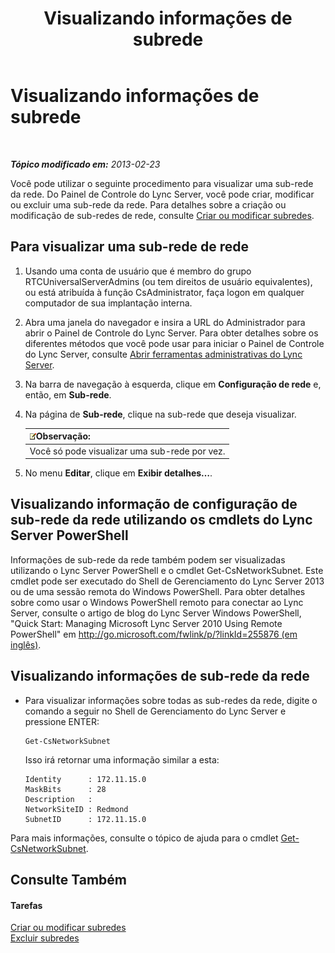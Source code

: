 ﻿---
title: Visualizando informações de subrede
TOCTitle: Visualizando informações de subrede
ms:assetid: 46f165f2-efe3-4cc1-9fee-a78b7f2ed41e
ms:mtpsurl: https://technet.microsoft.com/pt-br/library/JJ688044(v=OCS.15)
ms:contentKeyID: 49886203
ms.date: 05/19/2016
mtps_version: v=OCS.15
ms.translationtype: HT
---

# Visualizando informações de subrede

 

_**Tópico modificado em:** 2013-02-23_

Você pode utilizar o seguinte procedimento para visualizar uma sub-rede da rede. Do Painel de Controle do Lync Server, você pode criar, modificar ou excluir uma sub-rede da rede. Para detalhes sobre a criação ou modificação de sub-redes de rede, consulte [Criar ou modificar subredes](lync-server-2013-create-or-modify-network-subnets.md).

## Para visualizar uma sub-rede de rede

1.  Usando uma conta de usuário que é membro do grupo RTCUniversalServerAdmins (ou tem direitos de usuário equivalentes), ou está atribuída à função CsAdministrator, faça logon em qualquer computador de sua implantação interna.

2.  Abra uma janela do navegador e insira a URL do Administrador para abrir o Painel de Controle do Lync Server. Para obter detalhes sobre os diferentes métodos que você pode usar para iniciar o Painel de Controle do Lync Server, consulte [Abrir ferramentas administrativas do Lync Server](lync-server-2013-open-lync-server-administrative-tools.md).

3.  Na barra de navegação à esquerda, clique em **Configuração de rede** e, então, em **Sub-rede**.

4.  Na página de **Sub-rede**, clique na sub-rede que deseja visualizar.
    
    <table>
    <thead>
    <tr class="header">
    <th><img src="images/Gg425756.note(OCS.15).gif" title="note" alt="note" />Observação:</th>
    </tr>
    </thead>
    <tbody>
    <tr class="odd">
    <td>Você só pode visualizar uma sub-rede por vez.</td>
    </tr>
    </tbody>
    </table>


5.  No menu **Editar**, clique em **Exibir detalhes…**.

## Visualizando informação de configuração de sub-rede da rede utilizando os cmdlets do Lync Server PowerShell

Informações de sub-rede da rede também podem ser visualizadas utilizando o Lync Server PowerShell e o cmdlet Get-CsNetworkSubnet. Este cmdlet pode ser executado do Shell de Gerenciamento do Lync Server 2013 ou de uma sessão remota do Windows PowerShell. Para obter detalhes sobre como usar o Windows PowerShell remoto para conectar ao Lync Server, consulte o artigo de blog do Lync Server Windows PowerShell, "Quick Start: Managing Microsoft Lync Server 2010 Using Remote PowerShell" em [http://go.microsoft.com/fwlink/p/?linkId=255876 (em inglês)](http://go.microsoft.com/fwlink/p/?linkid=255876).

## Visualizando informações de sub-rede da rede

  - Para visualizar informações sobre todas as sub-redes da rede, digite o comando a seguir no Shell de Gerenciamento do Lync Server e pressione ENTER:
    
        Get-CsNetworkSubnet
    
    Isso irá retornar uma informação similar a esta:
    
        Identity      : 172.11.15.0
        MaskBits      : 28
        Description   :
        NetworkSiteID : Redmond
        SubnetID      : 172.11.15.0

Para mais informações, consulte o tópico de ajuda para o cmdlet [Get-CsNetworkSubnet](get-csnetworksubnet.md).

## Consulte Também

#### Tarefas

[Criar ou modificar subredes](lync-server-2013-create-or-modify-network-subnets.md)  
[Excluir subredes](lync-server-2013-deleting-network-subnets.md)

